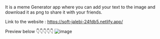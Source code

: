 It is a meme Generator app where you can add your text to the image and download it as png to share it with your friends.

Link to the website : https://soft-jalebi-24fdb5.netlify.app/

Preview below 👇👇👇👇👇
![image](https://github.com/shivam123ortan/MemeGenerator/assets/42454923/c74c137d-5d9c-4ab8-bed3-24c4b29ca001)
